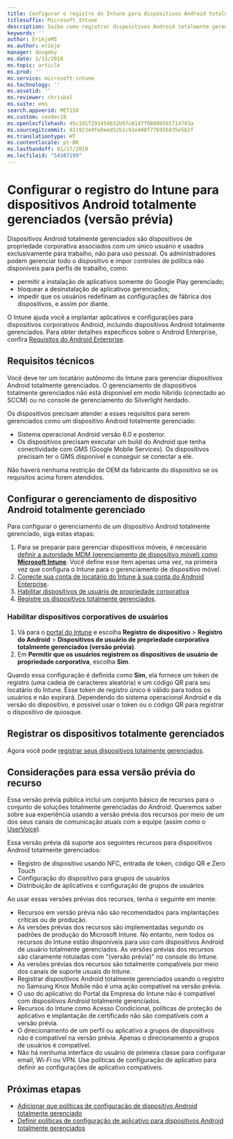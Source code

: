 ```yaml
---
title: Configurar o registro do Intune para dispositivos Android totalmente gerenciados
titlesuffix: Microsoft Intune
description: Saiba como registrar dispositivos Android totalmente gerenciados no Intune.
keywords: ''
author: ErikjeMS
ms.author: erikje
manager: dougeby
ms.date: 1/15/2018
ms.topic: article
ms.prod: ''
ms.service: microsoft-intune
ms.technology: ''
ms.assetid: ''
ms.reviewer: chrisbal
ms.suite: ems
search.appverid: MET150
ms.custom: seodec18
ms.openlocfilehash: 45c1d1f293454b32b97c8147f08809565714743a
ms.sourcegitcommit: 911923e9fe0eed52b1c93e400f776956835e582f
ms.translationtype: HT
ms.contentlocale: pt-BR
ms.lasthandoff: 01/17/2019
ms.locfileid: "54387199"
---
```

# <a name="set-up-intune-enrollment-of-android-fully-managed-devices-preview"></a>Configurar o registro do Intune para dispositivos Android totalmente gerenciados (versão prévia)

Dispositivos Android totalmente gerenciados são dispositivos de propriedade corporativa associados com um único usuário e usados exclusivamente para trabalho, não para uso pessoal. Os administradores podem gerenciar todo o dispositivo e impor controles de política não disponíveis para perfis de trabalho, como:
- permitir a instalação de aplicativos somente do Google Play gerenciado;
- bloquear a desinstalação de aplicativos gerenciados;
- impedir que os usuários redefinam as configurações de fábrica dos dispositivos, e assim por diante.

O Intune ajuda você a implantar aplicativos e configurações para dispositivos corporativos Android, incluindo dispositivos Android totalmente gerenciados. Para obter detalhes específicos sobre o Android Enterprise, confira [Requisitos do Android Enterprise](https://support.google.com/work/android/answer/6174145?hl=en&ref_topic=6151012).

## <a name="technical-requirements"></a>Requisitos técnicos

Você deve ter um locatário autônomo do Intune para gerenciar dispositivos Android totalmente gerenciados. O gerenciamento de dispositivos totalmente gerenciados não está disponível em modo híbrido (conectado ao SCCM) ou no console de gerenciamento do Silverlight herdado.

Os dispositivos precisam atender a esses requisitos para serem gerenciados como um dispositivo Android totalmente gerenciado:

- Sistema operacional Android versão 6.0 e posterior.
- Os dispositivos precisam executar um build do Android que tenha conectividade com GMS (Google Mobile Services). Os dispositivos precisam ter o GMS disponível e conseguir se conectar a ele.

Não haverá nenhuma restrição de OEM da fabricante do dispositivo se os requisitos acima forem atendidos.

## <a name="set-up-android-fully-managed-device-management"></a>Configurar o gerenciamento de dispositivo Android totalmente gerenciado

Para configurar o gerenciamento de um dispositivo Android totalmente gerenciado, siga estas etapas:

1. Para se preparar para gerenciar dispositivos móveis, é necessário [definir a autoridade MDM (gerenciamento de dispositivo móvel) como **Microsoft Intune**](mdm-authority-set.md). Você define esse item apenas uma vez, na primeira vez que configura o Intune para o gerenciamento de dispositivo móvel.
2. [Conecte sua conta de locatário do Intune à sua conta do Android Enterprise](connect-intune-android-enterprise.md).
3. [Habilitar dispositivos de usuário de propriedade corporativa](#enable-corporate-owned-user-devices)
4. [Registre os dispositivos totalmente gerenciados](#enroll-the-fully-managed-devices).

### <a name="enable-corporate-owned-user-devices"></a>Habilitar dispositivos corporativos de usuários

1. Vá para o [portal do Intune](https://portal.azure.com) e escolha **Registro de dispositivo** > **Registro do Android** > **Dispositivos de usuário de propriedade corporativa totalmente gerenciados (versão prévia)**.
2. Em **Permitir que os usuários registrem os dispositivos de usuário de propriedade corporativa**, escolha **Sim**.

Quando essa configuração é definida como **Sim**, ela fornece um token de registro (uma cadeia de caracteres aleatória) e um código QR para seu locatário do Intune. Esse token de registro único é válido para todos os usuários e não expirará. Dependendo do sistema operacional Android e da versão do dispositivo, é possível usar o token ou o código QR para registrar o dispositivo de quiosque.

## <a name="enroll-the-fully-managed-devices"></a>Registrar os dispositivos totalmente gerenciados
Agora você pode [registrar seus dispositivos totalmente gerenciados](android-dedicated-devices-fully-managed-enroll.md).

## <a name="considerations-for-this-preview-feature"></a>Considerações para essa versão prévia do recurso
Essa versão prévia pública inclui um conjunto básico de recursos para o conjunto de soluções totalmente gerenciadas do Android. Queremos saber sobre sua experiência usando a versão prévia dos recursos por meio de um dos seus canais de comunicação atuais com a equipe (assim como o [UserVoice](https://microsoftintune.uservoice.com/forums/291681-ideas?category_id=210853)).

Essa versão prévia dá suporte aos seguintes recursos para dispositivos Android totalmente gerenciados:
- Registro de dispositivo usando NFC, entrada de token, código QR e Zero Touch
- Configuração do dispositivo para grupos de usuários
- Distribuição de aplicativos e configuração de grupos de usuários


Ao usar essas versões prévias dos recursos, tenha o seguinte em mente:
- Recursos em versão prévia não são recomendados para implantações críticas ou de produção. 
- As versões prévias dos recursos são implementadas segundo os padrões de produção do Microsoft Intune. No entanto, nem todos os recursos do Intune estão disponíveis para uso com dispositivos Android de usuário totalmente gerenciados. As versões prévias dos recursos são claramente rotuladas com "(versão prévia)" no console do Intune. 
- As versões prévias dos recursos são totalmente compatíveis por meio dos canais de suporte usuais do Intune.
- Registrar dispositivos Android totalmente gerenciados usando o registro no Samsung Knox Mobile não é uma ação compatível na versão prévia. 
- O uso do aplicativo do Portal da Empresa do Intune não é compatível com dispositivos Android totalmente gerenciados. 
- Recursos do Intune como Acesso Condicional, políticas de proteção de aplicativo e implantação de certificado não são compatíveis com a versão prévia. 
- O direcionamento de um perfil ou aplicativo a grupos de dispositivos não é compatível na versão prévia. Apenas o direcionamento a grupos de usuários é compatível. 
- Não há nenhuma interface do usuário de primeira classe para configurar email, Wi-Fi ou VPN. Use políticas de configuração de aplicativo para definir as configurações de aplicativo compatíveis.

## <a name="next-steps"></a>Próximas etapas
- [Adicionar que políticas de configuração de dispositivo Android totalmente gerenciado](device-restrictions-android-for-work.md#device-owner-only)
- [Definir políticas de configuração de aplicativo para dispositivos Android totalmente gerenciados](app-configuration-policies-use-android.md)

